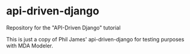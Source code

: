 # api-driven-django
Repository for the "API-Driven Django" tutorial

This is just a copy of Phil James' api-driven-django for testing purposes with MDA Modeler.
